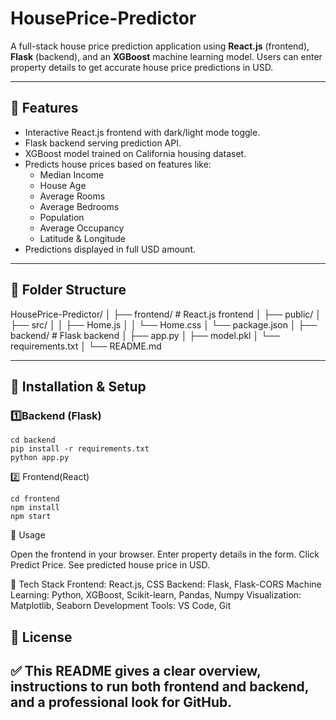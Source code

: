 # HousePrice-Predictor

A full-stack house price prediction application using **React.js** (frontend), **Flask** (backend), and an **XGBoost** machine learning model. Users can enter property details to get accurate house price predictions in USD.

---

## 🔹 Features

- Interactive React.js frontend with dark/light mode toggle.
- Flask backend serving prediction API.
- XGBoost model trained on California housing dataset.
- Predicts house prices based on features like:
  - Median Income
  - House Age
  - Average Rooms
  - Average Bedrooms
  - Population
  - Average Occupancy
  - Latitude & Longitude
- Predictions displayed in full USD amount.

---

## 🔹 Folder Structure

HousePrice-Predictor/
│
├── frontend/ # React.js frontend
│ ├── public/
│ ├── src/
│ │ ├── Home.js
│ │ └── Home.css
│ └── package.json
│
├── backend/ # Flask backend
│ ├── app.py
│ ├── model.pkl
│ └── requirements.txt
│
└── README.md



---

## 🔹 Installation & Setup

### 1️⃣Backend (Flask)

```
cd backend
pip install -r requirements.txt
python app.py
```
2️⃣ Frontend(React) 
```
cd frontend
npm install
npm start
```


🔹 Usage

Open the frontend in your browser.
Enter property details in the form.
Click Predict Price.
See predicted house price in USD.



🔹 Tech Stack
Frontend: React.js, CSS
Backend: Flask, Flask-CORS
Machine Learning: Python, XGBoost, Scikit-learn, Pandas, Numpy
Visualization: Matplotlib, Seaborn
Development Tools: VS Code, Git

🔹 License
---
✅ This README gives a **clear overview**, instructions to run both frontend and backend, and a professional look for GitHub.
---



